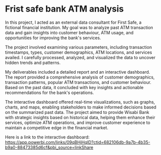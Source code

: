 # Frist safe bank ATM analysis
 In this project, I acted as an external data consultant for First Safe, a fictional financial institution. My goal was to analyze past ATM transaction data and gain insights into customer behaviour, ATM usage, and opportunities for improving the bank's services.

The project involved examining various parameters, including transaction timestamps, types, customer demographics, ATM locations, and services availed. I carefully processed, analyzed, and visualized the data to uncover hidden trends and patterns.

My deliverables included a detailed report and an interactive dashboard. The report provided a comprehensive analysis of customer demographics, transaction patterns, popular ATM transactions, and customer behaviour. Based on the past data, it concluded with key insights and actionable recommendations for the bank's operations.

The interactive dashboard offered real-time visualizations, such as graphs, charts, and maps, enabling stakeholders to make informed decisions based on the summarized past data. 
The project aimed to provide Wisabi Bank with strategic insights based on historical data, helping them enhance their services, optimize ATM operations, and improve customer experience to maintain a competitive edge in the financial market.

 Here is a link to the interactive dashboard: https://app.powerbi.com/links/09qBHjHqlD?ctid=682106db-9a7b-4b35-b9a0-88473385d6cf&pbi_source=linkShare
